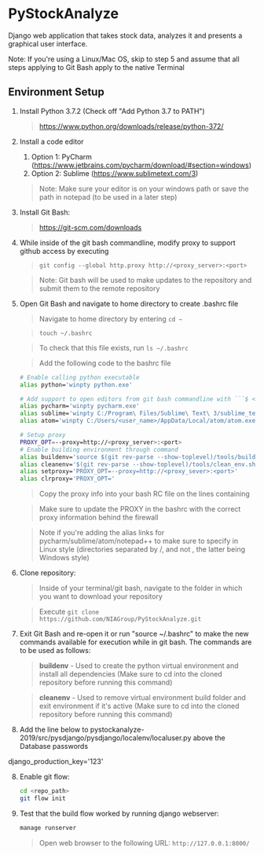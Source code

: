 # PyStockAnalyze
Django web application that takes stock data, analyzes it and presents a graphical user interface.

Note: If you're using a Linux/Mac OS, skip to step 5 and assume that all steps applying to Git Bash apply to the native Terminal

## Environment Setup
1. Install Python 3.7.2 (Check off "Add Python 3.7 to PATH")
   > https://www.python.org/downloads/release/python-372/
2. Install a code editor
   1. Option 1: PyCharm (https://www.jetbrains.com/pycharm/download/#section=windows)
   2. Option 2: Sublime (https://www.sublimetext.com/3)
   > Note: Make sure your editor is on your windows path or save the path in notepad (to be used in a later step)
3. Install Git Bash:
   > https://git-scm.com/downloads
4. While inside of the git bash commandline, modify proxy to support github access by executing
   > ```git config --global http.proxy http://<proxy_server>:<port>```
   
   > Note: Git bash will be used to make updates to the repository and submit them to the remote repository
5. Open Git Bash and navigate to home directory to create .bashrc file
   > Navigate to home directory by entering ```cd ~```
   
   > ```touch ~/.bashrc```
   
   > To check that this file exists, run ```ls ~/.bashrc```

   > Add the following code to the bashrc file
   ```bash
   # Enable calling python executable
   alias python='winpty python.exe'
   
   # Add support to open editors from git bash commandline with ```$ <editor_name> <file>```
   alias pycharm='winpty pycharm.exe'
   alias sublime='winpty C:/Program\ Files/Sublime\ Text\ 3/sublime_text.exe'
   alias atom='winpty C:/Users/<user_name>/AppData/Local/atom/atom.exe'
   
   # Setup proxy
   PROXY_OPT=--proxy=http://<proxy_server>:<port>
   # Enable building environment through command
   alias buildenv='source $(git rev-parse --show-toplevel)/tools/build_env.sh'
   alias cleanenv='$(git rev-parse --show-toplevel)/tools/clean_env.sh'
   alias setproxy='PROXY_OPT=--proxy=http://<proxy_sever>:<port>'
   alias clrproxy='PROXY_OPT='
   ```
   > Copy the proxy info into your bash RC file on the lines containing
   
   > Make sure to update the PROXY in the bashrc with the correct proxy information behind the firewall
   
   > Note if you're adding the alias links for pycharm/sublime/atom/notepad++ to make sure to specify in Linux style (directories separated by /, and not \, the latter being Windows style)

5. Clone repository:
   > Inside of your terminal/git bash, navigate to the folder in which you want to download your repository
   
   > Execute ```git clone https://github.com/NIAGroup/PyStockAnalyze.git```

6. Exit Git Bash and re-open it or run "source ~/.bashrc" to make the new commands available for execution while in git bash. The commands are to be used as follows:
   > **buildenv** - Used to create the python virtual environment and install all dependencies (Make sure to cd into the cloned repository before running this command)

   > **cleanenv** - Used to remove virtual environment build folder and exit environment if it's active (Make sure to cd into the cloned repository before running this command)


7. Add the line below to pystockanalyze-2019/src/pysdjango/pysdjango/localenv/localuser.py above the Database passwords

django_production_key='123'


8. Enable git flow:
   ```bash
   cd <repo_path>
   git flow init
   ```

9. Test that the build flow worked by running django webserver:
   ```bash
   manage runserver
   ```
   > Open web browser to the following URL: ```http://127.0.0.1:8000/```

